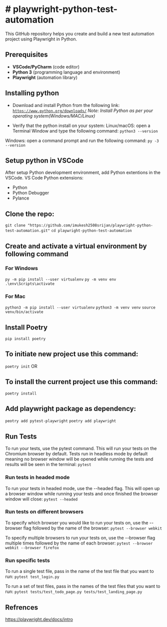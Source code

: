 # # playwright-python-test-automation
This GitHub repository helps you create and build a new test automation project using Playwright in Python.


## Prerequisites
- **VSCode/PyCharm** (code editor)
- **Python 3** (programming language and environment)
- **Playwright** (automation library)


## Installing python
- Download and install Python from the following link:
[`https://www.python.org/downloads/`](https://www.python.org/downloads/)
*Note: Install Python as per your operating system(Windows/MAC/Linux)*

- Verify that the python install on your system:
Linux/macOS: open a Terminal Window and type the following command:
`python3 --version`

Windows: open a command prompt and run the following command:
`py -3 --version`


## Setup python in VSCode
After setup Python development environment, add Python extentions in the VSCode.
VS Code Python extensions:
- Python
- Python Debugger
- Pylance


## Clone the repo:
`git clone "https://github.com/imukesh2508srijan/playwright-python-test-automation.git"`
`cd playwright-python-test-automation`


## Create and activate a virtual environment by following command
### For Windows
`py -m pip install --user virtualenv`
`py -m venv env`
`.\env\Scripts\activate`

### For Mac
`python3 -m pip install --user virtualenv`
`python3 -m venv venv`
`source venv/bin/activate`

## Install Poetry
`pip install poetry`

## To initiate new project use this command:
`poetry init`
OR
## To install the current project use this command:
`poetry install`

## Add playwright package as dependency:
`peotry add pytest-playwright`
`poetry add playwright`

## Run Tests
To run your tests, use the pytest command. This will run your tests on the Chromium browser by default. Tests run in headless mode by default meaning no browser window will be opened while running the tests and results will be seen in the terminal:
`pytest`

### Run tests in headed mode
To run your tests in headed mode, use the --headed flag. This will open up a browser window while running your tests and once finished the browser window will close:
`pytest --headed`

### Run tests on different browsers
To specify which browser you would like to run your tests on, use the --browser flag followed by the name of the browser:
`pytest --browser webkit`

To specify multiple browsers to run your tests on, use the --browser flag multiple times followed by the name of each browser:
`pytest --browser webkit --browser firefox`

### Run specific tests
To run a single test file, pass in the name of the test file that you want to run:
`pytest test_login.py`

To run a set of test files, pass in the names of the test files that you want to run:
`pytest tests/test_todo_page.py tests/test_landing_page.py`

## Refrences
https://playwright.dev/docs/intro